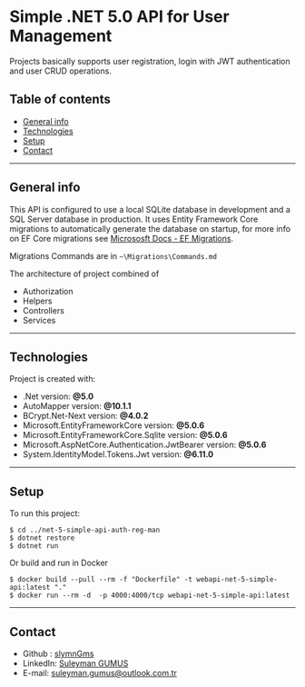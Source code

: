 # Simple .NET 5.0 API for User Management  
Projects basically supports user registration, login with JWT authentication and user CRUD operations.

## Table of contents
* [General info](#general-info)
* [Technologies](#technologies)
* [Setup](#setup)
* [Contact](#contact)
----------
## General info
This API is configured to use a local SQLite database in development and a SQL Server database in production. It uses Entity Framework Core migrations to automatically generate the database on startup, for more info on EF Core migrations see [Micrososft Docs - EF Migrations](https://docs.microsoft.com/en-us/ef/core/managing-schemas/migrations).

Migrations Commands are in `~\Migrations\Commands.md`

The architecture of project combined of 
* Authorization
* Helpers
* Controllers
* Services

----------	
## Technologies
Project is created with:
* .Net version: **@5.0**
* AutoMapper version: **@10.1.1**
* BCrypt.Net-Next version: **@4.0.2**
* Microsoft.EntityFrameworkCore version: **@5.0.6**
* Microsoft.EntityFrameworkCore.Sqlite version: **@5.0.6**
* Microsoft.AspNetCore.Authentication.JwtBearer version: **@5.0.6**
* System.IdentityModel.Tokens.Jwt version: **@6.11.0**

----------
## Setup
To run this project:

```
$ cd ../net-5-simple-api-auth-reg-man
$ dotnet restore
$ dotnet run
```

Or build and run in Docker
```
$ docker build --pull --rm -f "Dockerfile" -t webapi-net-5-simple-api:latest "." 
$ docker run --rm -d  -p 4000:4000/tcp webapi-net-5-simple-api:latest
```
----------
## Contact
* Github : [slymnGms](https://github.com/slymnGms)
* LinkedIn: [Suleyman GUMUS](www.linkedin.com/in/sulaiman-gms)
* E-mail: [suleyman.gumus@outlook.com.tr](mailto:suleyman_gumus@outlook.com.tr)
